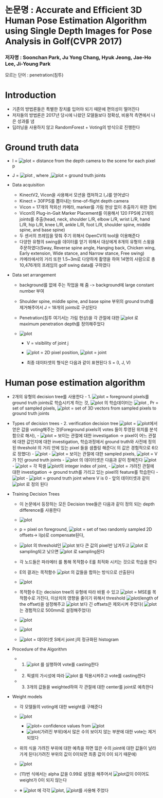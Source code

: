 # 논문명 : Accurate  and Efﬁcient 3D Human Pose  Estimation Algorithm using  Single  Depth  Images for Pose  Analysis  in Golf(CVPR 2017)
### 저자명 : Soonchan  Park,  Ju Yong Chang,  Hyuk Jeong,  Jae-Ho  Lee,  Ji-Young  Park


모르는 단어 : penetration(침투)


# Introduction
- 기존의 방법론들은 특별한 장치를 입어야 되기 때문에 편의성이 떨어진다
- 저자들의 방법론은 2017년 당시에 나왔던 모델들보다 정확성, 비용적 측면에서 나은 성과를 냄
- 딥러닝을 사용하지 않고 RandomForest + Voting의 방식으로 진행한다


# Ground truth data
- I =  ![plot](https://user-images.githubusercontent.com/69032315/149350915-9c3a708e-5dde-4f82-b230-8e25f2ea9ded.png) = distance from the depth camera to the scene for each pixel p
- J = ![plot](https://user-images.githubusercontent.com/69032315/149354362-a717eba6-7a34-427a-8997-ebb60dcf4f55.png) , where  ,![plot](https://user-images.githubusercontent.com/69032315/149354397-7d877fe6-5199-4c93-bf18-141d7def014a.png) = ground truth joints

- Data acquisition
	- KinectV2, Vicon을 사용해서 모션을 캡처하고 I,J를 얻어냈다
	- Kinect = 30FPS를 뽑아내는 time-of-flight depth camera
	- Vicon = 17개의 적외선 카메라, marker를 가림 현상 없이 추출하기 위한 장비
	- Vicon의 Plug-in-Gait Marker Placement를 이용해서 120 FPS에 21개의 joints를 추출(head, neck, shoulder L/R, elbow L/R, wrist L/R, hand L/R, hip L/R, knee L/R, ankle L/R, foot L/R, shoulder spine, middle spine, and base spine)
	- 두 센서의 프레임을 맞춰 주기 위해서 OpenCV의 tool을 이용해준다 
	- 다양한 유형의 swing을 데이터를 얻기 위해서 대상에게 8개의 유형의 스윙을 주문하였다(Sway, Reverse spine angle, Hanging back, Chicken wing, Early extension, Wide stance, and Narrow stance, Free swing)
	- 카메라에서의 거리 또한 1.5~3m로 다양하게 촬영을 하여 14명의 사람으로 총 10,476개의 프레임의 golf swing data를 구하였다

- Data set arrangement
	- background를 없애 주는 작업을 해 줌 -> background에 large constant number 부여
	- Shoulder spine, middle spine, and base spine 부위의 ground truth를 제거해주어서 J = 18개의 joints로 구성된다
	- Penetration(침투 여기서는 가림 현상)을 각 관절에 대한 ![plot](https://user-images.githubusercontent.com/69032315/149354471-d0ca28eb-61b5-4afe-ac93-785eb721b3f8.png) 로 maximum penetration depth를 정의해주었다 

  - ![plot](https://user-images.githubusercontent.com/69032315/149354489-e176f4d6-a905-4470-a808-f8b32fb60e26.png)

	- V = visibility of joint j
 
	-  ![plot](https://user-images.githubusercontent.com/69032315/149354575-adf8abda-6f0e-406e-92cd-673857b355a6.png) = 2D pixel position, ![plot](https://user-images.githubusercontent.com/69032315/149354592-52066865-5b77-46b3-a992-ea9a0c76fee0.png)  = joint
	- 최종 데이터셋의 형식은 다음과 같이 표현된다 S = (I, J, V)


# Human pose estimation algorithm
  - 2개의 유형의 decision tree를 사용한다
		- 1. ![plot](https://user-images.githubusercontent.com/69032315/149354688-8d796cbe-a382-4c29-8605-37f63e743fb9.png)  = foreground pixels를 ground truth joints로 학습시키게 하는 것, ![plot](https://user-images.githubusercontent.com/69032315/149354734-bf10bbf7-b6fd-44b4-9a6f-d76b06772f0d.png) 의 학습데이터는 ![plot](https://user-images.githubusercontent.com/69032315/149354750-74505fc4-4017-4c97-babb-92d5c51c4e32.png) , Pr = set of sampled pixels, ![plot](https://user-images.githubusercontent.com/69032315/149354784-570d4b56-23db-463d-ae55-fbb010e00775.png)  = set of 3D vectors from sampled pixels to ground truth joints

- Types of decision trees
		- 2. verification decision tree  ![plot](https://user-images.githubusercontent.com/69032315/149354794-4b7eabe4-2be1-4889-8121-7c4e7a50dedf.png) =  ![plot](https://user-images.githubusercontent.com/69032315/149354811-e9811b5f-af10-4a8a-b1ab-357a59b6487e.png)에서 얻은 값을 voting해주는 것(Foreground pixels의 votes 들이 투영된 위치를 분석함으로 해서), 
		- ![plot](https://user-images.githubusercontent.com/69032315/149354840-cc19cb07-1822-45e4-8a7f-2813075a1652.png)  = 보이는 관절에 대한 investigation -> pixel이 어느 관절에 대한 값인지에 대한 investigation, 학습과정에서 ground truth와 사전에 정의된 threshold  의 거리 안에 있는 pixel 들을 샘플링 해준다( 의 값은 경험적으로 6으로 정했다)
		-  ![plot](https://user-images.githubusercontent.com/69032315/149354862-48488132-a52c-47af-9638-7dae0864a7ce.png)
		-  ![plot](https://user-images.githubusercontent.com/69032315/149354873-db2880ed-92ab-4e7c-bc78-e7955025def9.png) = 보이는 관절에 대한 sampled pixels, ![plot](https://user-images.githubusercontent.com/69032315/149354890-bd128e74-8c0f-45e9-af45-b24ecc719eb0.png)  = V가 1인 ground truth joints
		- ![plot](https://user-images.githubusercontent.com/69032315/149354919-34fb65f8-821c-403a-b682-be6b9f7aa94a.png) 의 데이터셋은 다음과 같이 정해진다  ![plot](https://user-images.githubusercontent.com/69032315/149354952-a0d0b1a4-7080-4d9f-9044-b62450f556ea.png)
			-  ![plot](https://user-images.githubusercontent.com/69032315/149354982-d97a7767-3577-454e-97ab-71898d263c3f.png) = 각 픽셀  ![plot](https://user-images.githubusercontent.com/69032315/149355006-aa7896b3-da9d-4323-9ce9-3179d9fb83ec.png)의 integer index of joint, 
		-  ![plot](https://user-images.githubusercontent.com/69032315/149355109-fcac5a2e-7057-4c64-bad1-168e3ec13ac4.png) = 가려진 관절에 대한 investigation -> ground truth를 가리고 있는 pixel의 feature를 학습한다
		-  ![plot](https://user-images.githubusercontent.com/69032315/149355125-35e4dcd9-c9c4-4829-b8c4-b3b82f20c0f9.png)
		- ![plot](https://user-images.githubusercontent.com/69032315/149355139-563e90b4-7bb0-4956-a851-96929de4686a.png) = ground truth joint where V is 0
		- 앞의 데이터셋과 같이 ![plot](https://user-images.githubusercontent.com/69032315/149355152-8149b9b0-2aec-4a83-9e2f-d3a0d0c77370.png) 로 정의 된다

- Training Decision Trees
	- 이 논문에서 등장하는 모든 Decision tree들은 다음과 같이 정의 되는 depth difference를 사용한다 
	-  ![plot](https://user-images.githubusercontent.com/69032315/149355208-71ce0972-9884-4b29-acf3-63faf0f7d66f.png)
	- p = pixel on foreground, ![plot](https://user-images.githubusercontent.com/69032315/149355224-77be2b20-79ec-49da-b6f2-79125e8a8d0a.png)  = set of two randomly sampled 2D offsets-> I(p)로 compensate된다, 
	- ![plot](https://user-images.githubusercontent.com/69032315/149355238-5d57c679-09f5-4d28-b56f-cf402b775f30.png) 의 threshold인 ![plot](https://user-images.githubusercontent.com/69032315/149355260-4d380227-6954-4f38-8e0c-89b4679b0a4b.png) 보다 큰 값의 pixel만 남겨두고 ![plot](https://user-images.githubusercontent.com/69032315/149355288-d1b84c6d-5e10-4bd5-aa70-414782e99ade.png) 로 sampling되고 낮으면 ![plot](https://user-images.githubusercontent.com/69032315/149355311-40f04f60-2bf8-43cc-8cba-6879ec2c6712.png) 로 sampling된다 

	- 각 노드들은 파라메터 를 통해 목적함수 E를 최적화 시키는 것으로 학습을 한다 
	- E의 결과는 목적함수 ![plot](https://user-images.githubusercontent.com/69032315/149355322-e6d9d5db-7cb1-4eb3-8690-4cb6749c8fdb.png) 의 값들을 합하는 방식으로 산출된다
	-  ![plot](https://user-images.githubusercontent.com/69032315/149355336-d2eeac7a-1ad4-4050-b457-4147d3695ffa.png)
	- 목적함수 E는 decision tree의 유형에 따라 바뀔 수 있고 ![plot](https://user-images.githubusercontent.com/69032315/149355356-ea053dcb-8360-4bfa-901d-94790db05ec8.png)  = MSE를 목적함수로 가진다, 이상치의 영향을 줄이기 위해서 threshold ![plot](https://user-images.githubusercontent.com/69032315/149355378-7eab9ba2-70cd-4b47-9e0a-3ea3a434273b.png)(length of the offset)을 설정해주고 ![plot](https://user-images.githubusercontent.com/69032315/149355405-b11b0ac2-f4e8-4784-91d8-dac804621d0a.png) 보다 긴 offsets은 제외시켜 주었다( ![plot](https://user-images.githubusercontent.com/69032315/149355425-26121532-6388-47eb-96d6-b28bd85f2ecd.png)는 경험적으로 500mm로 설정해주었다)

	- ![plot](https://user-images.githubusercontent.com/69032315/149355446-78871127-92b6-43f9-bc53-49560de1de14.png)
	- ![plot](https://user-images.githubusercontent.com/69032315/149355463-6cb50344-cfac-4428-8dee-93c9bf098e2c.png)
	- ![plot](https://user-images.githubusercontent.com/69032315/149355486-6a6b5615-8e4a-48bb-aecf-134ca5696721.png) = 데이터셋 S에서 joint j의 정규화된 histogram 

- Procedure of the Algorithm
	- 1. ![plot](https://user-images.githubusercontent.com/69032315/149355552-9de74d10-bacd-4394-adb0-7bbe7b79ddba.png) 를 실행하여 vote를 casting한다 
	- 2. 픽셀의 가시성에 따라 ![plot](https://user-images.githubusercontent.com/69032315/149355568-24a1cb01-c474-4b09-bfa5-9cbb4aaf64a0.png)  를 적용시켜주고 vote를 casting한다
	- 3. 3개의 값들을 weighted하여 각 관절에 대한 center를 joint로 예측한다

- Weight models
	- 각 모델들의 voting에 대한 weight를 구해준다
	-  ![plot](https://user-images.githubusercontent.com/69032315/149355588-ad819097-70de-431c-818d-c3d9350e49fd.png)
		-  ![plot](https://user-images.githubusercontent.com/69032315/149355603-46aabd69-8721-49a6-8355-d981fe31efe8.png)= confidence values from  ![plot](https://user-images.githubusercontent.com/69032315/149355623-7d9a8580-654d-4d2d-9103-9ecb92e8839d.png)
		-  ![plot](https://user-images.githubusercontent.com/69032315/149355637-8d36b5ee-ef65-4545-8c4b-00926d648579.png)(가려진 부위)에서 많은 수의 보이지 않는 부분에 대한 vote는 제거되었다 
	- 위의 식을 가려진 부위에 대한 예측을 하면 많은 수의 joint에 대한 값들이 날라가게 된다(가려진 부위의 값이 0이되면 최종 값이 0이 되기 때문에)
	-  ![plot](https://user-images.githubusercontent.com/69032315/149355652-72393c26-f172-453a-8d7d-565c959383d7.png)
	- (11)번 식에서는 alpha 값을 0.99로 설정을 해주어서  ![plot](https://user-images.githubusercontent.com/69032315/149355670-d76b4784-e159-4a8f-89fa-abcd2957e4bf.png)값이 0이어도 weight가 0이 되지 않는다
	
	- ※ ![plot](https://user-images.githubusercontent.com/69032315/149355689-4343b52f-7506-49eb-94a1-c960451b2729.png) 에 각각  ![plot](https://user-images.githubusercontent.com/69032315/149355699-8c4fa0bd-52ba-43eb-b6d7-4af43eca183b.png), ![plot](https://user-images.githubusercontent.com/69032315/149355714-3b7822b2-90a8-494c-a36c-d1219d51b060.png)를 사용해 주었다 












